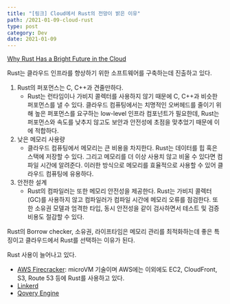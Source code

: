 ```yaml
---
title: "[링크] Cloud에서 Rust의 전망이 밝은 이유"
path: /2021-01-09-cloud-rust
type: post
category: Dev
date: 2021-01-09
---
```


[Why Rust Has a Bright Future in the Cloud](https://www.qovery.com/blog/why-rust-has-a-bright-future-in-the-cloud)

Rust는 클라우드 인프라를 향상하기 위한 소프트웨어를 구축하는데 진출하고 있다.

1. Rust의 퍼포먼스는 C, C++과 견줄만하다.
    - Rust는 런타임이나 가비지 콜렉터를 사용하지 않기 때문에 C, C++과 비슷한 퍼포먼스를 낼 수 있다. 클라우드 컴퓨팅에서는 치명적인 오버헤드를 줄이기 위해 높은 퍼포먼스를 요구하는 low-level 인프라 컴포넌트가 필요한데, Rust는 퍼포먼스와 속도를 낮추지 않고도 보안과 안전성에 초점을 맞추었기 때문에 이에 적합하다.
2. 낮은 메모리 사용량
    - 클라우드 컴퓨팅에서 메모리는 큰 비용을 차지한다. Rust는 데이터를 힙 혹은 스택에 저장할 수 있다. 그리고 메모리를 더 이상 사용치 않고 비울 수 있다면 컴파일 시간에 알려준다. 이러한 방식으로 메모리를 효율적으로 사용할 수 있어 클라우드 컴퓨팅에 유용하다.
3. 안전한 설계
    - Rust의 컴파일러는 또한 메모리 안전성을 제공한다. Rust는 가비지 콜렉터 (GC)를 사용하지 않고 컴파일러가 컴파일 시간에 메모리 오류를 점검한다. 또한 소유권 모델과 엄격한 타입, 동시 안전성을 같이 검사하면서 테스트 및 검증 비용도 절감할 수 있다.

Rust의 Borrow checker, 소유권, 라이프타임은 메모리 관리를 최적화하는데 좋은 특징이고 클라우드에서 Rust를 선택하는 이유가 된다.  
  
Rust 사용이 늘어나고 있다.

  - [AWS Firecracker](https://github.com/firecracker-microvm/firecracker): microVM 기술이며 AWS에는 이외에도 EC2, CloudFront, S3, Route 53 등에 Rust를 사용하고 있다.
  - [Linkerd](https://github.com/linkerd/linkerd2-proxy)
  - [Qovery Engine](https://github.com/qovery/engine)



